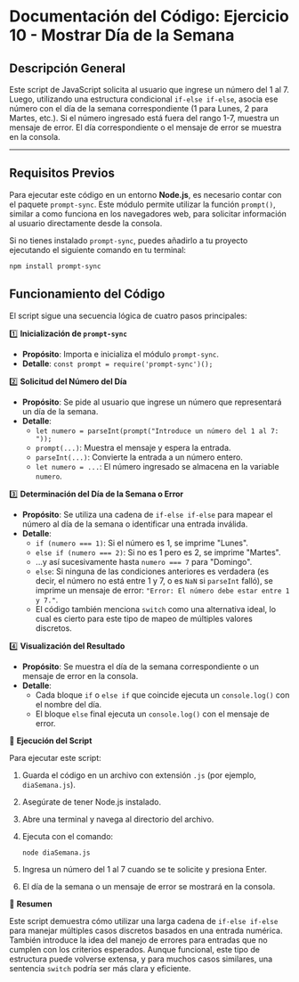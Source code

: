 # Documentación del Código: Ejercicio 10 - Mostrar Día de la Semana

## Descripción General

Este script de JavaScript solicita al usuario que ingrese un número del 1 al 7. Luego, utilizando una estructura condicional `if-else if-else`, asocia ese número con el día de la semana correspondiente (1 para Lunes, 2 para Martes, etc.). Si el número ingresado está fuera del rango 1-7, muestra un mensaje de error. El día correspondiente o el mensaje de error se muestra en la consola.

---

## Requisitos Previos

Para ejecutar este código en un entorno **Node.js**, es necesario contar con el paquete `prompt-sync`. Este módulo permite utilizar la función `prompt()`, similar a como funciona en los navegadores web, para solicitar información al usuario directamente desde la consola.

Si no tienes instalado `prompt-sync`, puedes añadirlo a tu proyecto ejecutando el siguiente comando en tu terminal:

```bash
npm install prompt-sync
```

## Funcionamiento del Código

El script sigue una secuencia lógica de cuatro pasos principales:

1️⃣ **Inicialización de `prompt-sync`**

<!-- ![Diagrama de la inicialización de prompt-sync](../imagenes/diasemana-1-prompt-sync.png) -->
*   **Propósito**: Importa e inicializa el módulo `prompt-sync`.
*   **Detalle**: `const prompt = require('prompt-sync')();`

2️⃣ **Solicitud del Número del Día**

<!-- ![Captura de pantalla de la solicitud de un número del 1 al 7 al usuario](../imagenes/diasemana-2-entrada.png) -->
*   **Propósito**: Se pide al usuario que ingrese un número que representará un día de la semana.
*   **Detalle**:
    *   `let numero = parseInt(prompt("Introduce un número del 1 al 7: "));`
    *   `prompt(...)`: Muestra el mensaje y espera la entrada.
    *   `parseInt(...)`: Convierte la entrada a un número entero.
    *   `let numero = ...`: El número ingresado se almacena en la variable `numero`.

3️⃣ **Determinación del Día de la Semana o Error**

<!-- ![Diagrama de flujo de la estructura if-else if para determinar el día de la semana](../imagenes/diasemana-3-determinacion.png) -->
*   **Propósito**: Se utiliza una cadena de `if-else if-else` para mapear el número al día de la semana o identificar una entrada inválida.
*   **Detalle**:
    *   `if (numero === 1)`: Si el número es 1, se imprime "Lunes".
    *   `else if (numero === 2)`: Si no es 1 pero es 2, se imprime "Martes".
    *   ...y así sucesivamente hasta `numero === 7` para "Domingo".
    *   `else`: Si ninguna de las condiciones anteriores es verdadera (es decir, el número no está entre 1 y 7, o es `NaN` si `parseInt` falló), se imprime un mensaje de error: `"Error: El número debe estar entre 1 y 7."`.
    *   El código también menciona `switch` como una alternativa ideal, lo cual es cierto para este tipo de mapeo de múltiples valores discretos.

4️⃣ **Visualización del Resultado**

<!-- ![Muestra de la visualización del día de la semana o mensaje de error en consola](../imagenes/diasemana-4-visualizacion.png) -->
*   **Propósito**: Se muestra el día de la semana correspondiente o un mensaje de error en la consola.
*   **Detalle**:
    *   Cada bloque `if` o `else if` que coincide ejecuta un `console.log()` con el nombre del día.
    *   El bloque `else` final ejecuta un `console.log()` con el mensaje de error.

🚀 **Ejecución del Script**

Para ejecutar este script:

1.  Guarda el código en un archivo con extensión `.js` (por ejemplo, `diaSemana.js`).
2.  Asegúrate de tener Node.js instalado.
3.  Abre una terminal y navega al directorio del archivo.
4.  Ejecuta con el comando:

    <!-- ![Comando de ejecución del script diaSemana.js en la terminal](../imagenes/diasemana-5-ejecucion.png) -->
    ```bash
    node diaSemana.js
    ```
5.  Ingresa un número del 1 al 7 cuando se te solicite y presiona Enter.
6.  El día de la semana o un mensaje de error se mostrará en la consola.

🏁 **Resumen**

Este script demuestra cómo utilizar una larga cadena de `if-else if-else` para manejar múltiples casos discretos basados en una entrada numérica. También introduce la idea del manejo de errores para entradas que no cumplen con los criterios esperados. Aunque funcional, este tipo de estructura puede volverse extensa, y para muchos casos similares, una sentencia `switch` podría ser más clara y eficiente.
